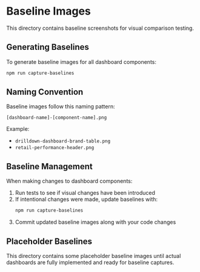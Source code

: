 # Baseline Images

This directory contains baseline screenshots for visual comparison testing.

## Generating Baselines

To generate baseline images for all dashboard components:

```bash
npm run capture-baselines
```

## Naming Convention

Baseline images follow this naming pattern:

```
[dashboard-name]-[component-name].png
```

Example:
- `drilldown-dashboard-brand-table.png`
- `retail-performance-header.png`

## Baseline Management

When making changes to dashboard components:

1. Run tests to see if visual changes have been introduced
2. If intentional changes were made, update baselines with:
   ```bash
   npm run capture-baselines
   ```
3. Commit updated baseline images along with your code changes

## Placeholder Baselines

This directory contains some placeholder baseline images until actual dashboards are fully implemented and ready for baseline captures.